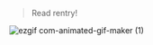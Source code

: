 
>  Read rentry!


![ezgif com-animated-gif-maker (1)](https://github.com/user-attachments/assets/1fba0d60-a551-4eb5-ac9e-51241b31f49b)
